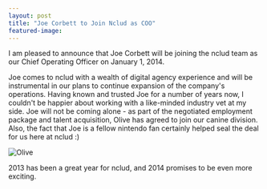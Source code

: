 ```yaml
---
layout: post
title: "Joe Corbett to Join Nclud as COO"
featured-image: 
---
```


I am pleased to announce that Joe Corbett will be joining the nclud team as our Chief Operating Officer on January 1, 2014.

Joe comes to nclud with a wealth of digital agency experience and will be instrumental in our plans to continue expansion of the company's operations. Having known and trusted Joe for a number of years now, I couldn't be happier about working with a like-minded industry vet at my side. Joe will not be coming alone - as part of the negotiated employment package and talent acquisition, Olive has agreed to join our canine division. Also, the fact that Joe is a fellow nintendo fan certainly helped seal the deal for us here at nclud :)

![Olive](/img/olive.jpg "Olive")

2013 has been a great year for nclud, and 2014 promises to be even more exciting.
